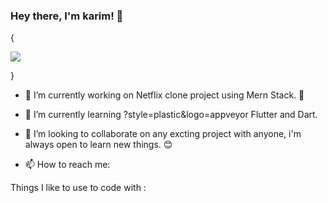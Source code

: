 ### Hey there, I'm karim! 👋

{
<p align=”center”>
<a href=”www.linkedin.com/in/karim-salim/”>
<img src=”https://img.shields.io/badge/LinkedIn-blue?style=flat&logo=linkedin&labelColor=blue">
</a>
</p>
}
                                                                                                                                                                                    
                                                                                              




                                                                                             
- 🔭 I’m currently working on Netflix clone project using Mern Stack. 🎥 
- 🌱 I’m currently learning ?style=plastic&logo=appveyor Flutter and Dart.
- 👯 I’m looking to collaborate on any excting project with anyone, i'm always open to learn new things. 😊 

- 📫 How to reach me: 


Things I like to use to code with :

